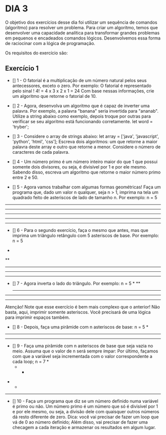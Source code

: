 # DIA 3

O objetivo dos exercícios desse dia foi utilizar um sequência de comandos (algoritmo) para resolver um problema. Para criar um algoritmo, temos que desenvolver uma capacidade analítica para transformar grandes problemas em pequenos e encadeados comandos lógicos. Desenvolvemos essa forma de raciocinar com a lógica de programação.

Os requisitos do exercício são:

## Exercício 1
- [] 1 - O fatorial é a multiplicação de um número natural pelos seus antecessores, exceto o zero. Por exemplo:
O fatorial é representado pelo sinal !
4! = 4 x 3 x 2 x 1 = 24
Com base nessas informações, crie um algoritmo que retorne o fatorial de 10.

- [] 2 - Agora, desenvolva um algoritmo que é capaz de inverter uma palavra. Por exemplo, a palavra "banana" seria invertida para "ananab". Utilize a string abaixo como exemplo, depois troque por outras para verificar se seu algoritmo está funcionando corretamente.
let word = 'tryber';

- [] 3 - Considere o array de strings abaixo:
let array = ['java', 'javascript', 'python', 'html', 'css'];
Escreva dois algoritmos: um que retorne a maior palavra deste array e outro que retorne a menor. Considere o número de caracteres de cada palavra.

- [] 4 - Um número primo é um número inteiro maior do que 1 que possui somente dois divisores, ou seja, é divisível por 1 e por ele mesmo. Sabendo disso, escreva um algoritmo que retorne o maior número primo entre 2 e 50.

- [] 5 - Agora vamos trabalhar com algumas formas geométricas! Faça um programa que, dado um valor n qualquer, seja n > 1, imprima na tela um quadrado feito de asteriscos de lado de tamanho n. Por exemplo:
n = 5
*****
*****
*****
*****
*****

- [] 6 - Para o segundo exercício, faça o mesmo que antes, mas que imprima um triângulo retângulo com 5 asteriscos de base. Por exemplo:
n = 5
*
**
***
****
*****

- [] 7 - Agora inverta o lado do triângulo. Por exemplo:
n = 5
    *
   **
  ***
 ****
*****
Atenção! Note que esse exercício é bem mais complexo que o anterior! Não basta, aqui, imprimir somente asteriscos. Você precisará de uma lógica para imprimir espaços também.

- [] 8 - Depois, faça uma pirâmide com n asteriscos de base:
n = 5
  *
 ***
*****

- [] 9 - Faça uma pirâmide com n asteriscos de base que seja vazia no meio. Assuma que o valor de n será sempre ímpar:
Por último, façamos com que a variável seja incrementada com o valor correspondente a cada loop;
n = 7
   *
  * *
 *   *
*******

- [] 10 - Faça um programa que diz se um número definido numa variável é primo ou não. Um número primo é um número que só é divisível por 1 e por ele mesmo, ou seja, a divisão dele com quaisquer outros números dá resto diferente de zero. Dica: você vai precisar de fazer um loop que vá de 0 ao número definido; Além disso, vai precisar de fazer uma checagem a cada iteração e armazenar os resultados em algum lugar.
